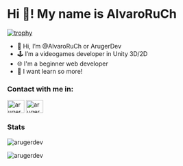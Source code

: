 # Hi 👋! My name is AlvaroRuCh
[![trophy](https://github-profile-trophy.vercel.app/?username=arugerdev&theme=dark)](https://github.com/ryo-ma/github-profile-trophy)


- 👋 Hi, I’m @AlvaroRuCh or ArugerDev
- 🕹️ I’m a videogames developer in Unity 3D/2D
- 🌐 I'm a beginner web developer
- 📓 I want learn so more!

### Contact with me in: 
<p align="left">
<a href="https://twitter.com/arugerdev" target="blank"><img align="center" src="https://raw.githubusercontent.com/rahuldkjain/github-profile-readme-generator/master/src/images/icons/Social/twitter.svg" alt="arugerdev" height="30" width="40" /></a>
<a href="https://linkedin.com/in/aruger" target="blank"><img align="center" src="https://raw.githubusercontent.com/rahuldkjain/github-profile-readme-generator/master/src/images/icons/Social/linked-in-alt.svg" alt="arugerdev" height="30" width="40" /></a>
</p>

### Stats

<p><img src='https://github-readme-stats.vercel.app/api?username=arugerdev&show_icons=true&locale=en&theme=dark' alt='arugerdev'></img></p>
<p><img src='https://github-readme-stats.vercel.app/api/top-langs?username=arugerdev&show_icons=true&locale=en&layout=compact&theme=dark' alt='arugerdev'></img></p>
